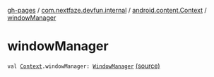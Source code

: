 [gh-pages](../../index.md) / [com.nextfaze.devfun.internal](../index.md) / [android.content.Context](index.md) / [windowManager](./window-manager.md)

# windowManager

`val `[`Context`](https://developer.android.com/reference/android/content/Context.html)`.windowManager: `[`WindowManager`](https://developer.android.com/reference/android/view/WindowManager.html) [(source)](https://github.com/NextFaze/dev-fun/tree/master/devfun-internal/src/main/java/com/nextfaze/devfun/internal/ContextExtensions.kt#L22)
